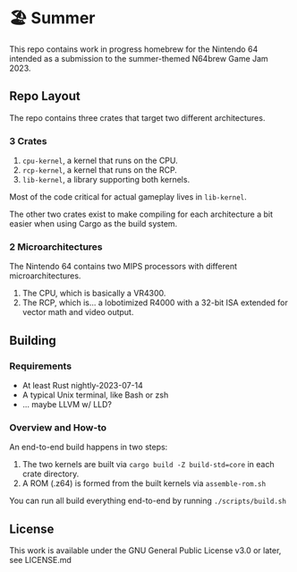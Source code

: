 # 🏖️ Summer

This repo contains work in progress homebrew for the Nintendo 64
intended as a submission to the summer-themed N64brew Game Jam 2023.

## Repo Layout

The repo contains three crates that target two different architectures.

### 3 Crates

1. `cpu-kernel`, a kernel that runs on the CPU.
2. `rcp-kernel`, a kernel that runs on the RCP.
3. `lib-kernel`, a library supporting both kernels.

Most of the code critical for actual gameplay lives in `lib-kernel`.

The other two crates exist to make compiling for each architecture a bit easier
when using Cargo as the build system.

### 2 Microarchitectures

The Nintendo 64 contains two MIPS processors with different microarchitectures.

1. The CPU, which is basically a VR4300.
2. The RCP, which is... a lobotimized R4000 with a 32-bit ISA extended for
   vector math and video output.

## Building

### Requirements

- At least Rust nightly-2023-07-14
- A typical Unix terminal, like Bash or zsh
- ... maybe LLVM w/ LLD?

### Overview and How-to

An end-to-end build happens in two steps:

1. The two kernels are built via `cargo build -Z build-std=core` in each crate directory.
2. A ROM (.z64) is formed from the built kernels via `assemble-rom.sh`

You can run all build everything end-to-end by running `./scripts/build.sh`

## License

This work is available under the GNU General Public License v3.0 or later, see LICENSE.md
